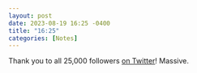 ```yaml
---
layout: post
date: 2023-08-19 16:25 -0400
title: "16:25"
categories: [Notes]
---
```


Thank you to all 25,000 followers [on Twitter](https://x.com/tacticsjournal?s=21&t=YC8lQJTh43E_mBQW40Ct2g)! Massive.